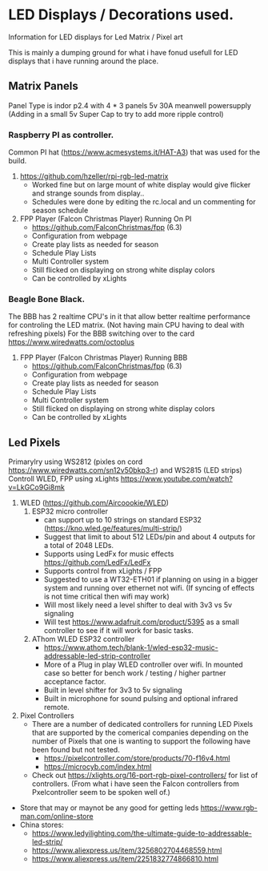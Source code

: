 # LED Displays / Decorations used.
Information for LED displays for Led Matrix / Pixel art

This is mainly a dumping ground for what i have fonud usefull for LED displays that i have running around the place.

## Matrix Panels
Panel Type is indor p2.4 with 4 * 3 panels
5v 30A meanwell powersupply
(Adding in a small 5v Super Cap to try to add more ripple control)

### Raspberry PI as controller.  
Common PI hat (https://www.acmesystems.it/HAT-A3) that was used for the build.
  1. https://github.com/hzeller/rpi-rgb-led-matrix  
     * Worked fine but on large mount of white display would give flicker and strange sounds from display..  
     * Schedules were done by editing the rc.local and un commenting for season schedule
  2. FPP Player (Falcon Christmas Player) Running On PI 
     * https://github.com/FalconChristmas/fpp (6.3)  
     * Configuration from webpage  
     * Create play lists as needed for season  
     * Schedule Play Lists  
     * Multi Controller system  
     * Still flicked on displaying on strong white display colors 
     * Can be controlled by xLights

### Beagle Bone Black. 
The BBB has 2 realtime CPU's in it that allow better realtime performance for controling the LED matrix. (Not having main CPU having to deal with refreshing pixels)
For the BBB switching over to the card https://www.wiredwatts.com/octoplus 
  1. FPP Player (Falcon Christmas Player) Running BBB
     * https://github.com/FalconChristmas/fpp (6.3)  
     * Configuration from webpage  
     * Create play lists as needed for season  
     * Schedule Play Lists  
     * Multi Controller system  
     * Still flicked on displaying on strong white display colors 
     * Can be controlled by xLights
   
## Led Pixels
Primarylry using WS2812 (pixles on cord https://www.wiredwatts.com/sn12v50bkp3-r) and WS2815 (LED strips)
Controll WLED, FPP using xLights https://www.youtube.com/watch?v=LkGCo9Gi8mk 
  1. WLED (https://github.com/Aircoookie/WLED)
     1. ESP32 micro controller
        * can support up to 10 strings on standard ESP32  (https://kno.wled.ge/features/multi-strip/)  
        * Suggest that limit to about 512 LEDs/pin and about 4 outputs for a total of 2048 LEDs.  
        * Supports using LedFx for music effects https://github.com/LedFx/LedFx  
        * Supports control from xLights / FPP  
        * Suggested to use a WT32-ETH01 if planning on using in a bigger system and running over ethernet not wifi. (If syncing of effects is not time critical then wifi may work)  
        * Will most likely need a level shifter to deal with 3v3 vs 5v signaling 
        * Will test https://www.adafruit.com/product/5395 as a small controller to see if it will work for basic tasks.
     2. AThom WLED ESP32 controller
        * https://www.athom.tech/blank-1/wled-esp32-music-addressable-led-strip-controller
        * More of a Plug in play WLED controller over wifi. In mounted case so better for bench work / testing / higher partner acceptance factor.
        * Built in level shifter for 3v3 to 5v signaling
        * Built in microphone for sound pulsing and optional infrared remote.
   2. Pixel Controllers 
      * There are a number of dedicated controllers for running LED Pixels that are supported by the comerical companies depending on the number of Pixels that one is wanting to support the following have been found but not tested.  
        *  https://pixelcontroller.com/store/products/70-f16v4.html  
        *  https://microcyb.com/index.html  
      * Check out https://xlights.org/16-port-rgb-pixel-controllers/ for list of controllers. (From what i have seen the Falcon controllers from Pxelcontroller seem to be spoken well of.)
  * Store that may or maynot be any good for getting leds https://www.rgb-man.com/online-store  
  * China stores:
    * https://www.ledyilighting.com/the-ultimate-guide-to-addressable-led-strip/
    * https://www.aliexpress.us/item/3256802704468559.html
    * https://www.aliexpress.us/item/2251832774866810.html

